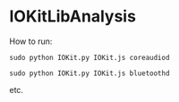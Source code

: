 # IOKitLibAnalysis

How to run:
```
sudo python IOKit.py IOKit.js coreaudiod
```
```
sudo python IOKit.py IOKit.js bluetoothd
```
etc.
